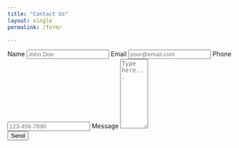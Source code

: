 ```yaml
---
title: "Contact Us"
layout: single
permalink: /form/

---
```


<form action="https://formspree.io/xgennrbv" 
method="POST">
    <label for="name">Name</label>
    <input type="text" id= "name" name="name" placeholder="John Doe" required>
    <label for="name">Email</label>
    <input type="email" id= "email" name="_replyto" placeholder="your@email.com" required>
    <label for="name">Phone</label>
    <input type="tel" id= "phone" name="phone" placeholder="123-456-7890" pattern="[0-9]{3}-[0-9]{3}-[0-9]{4}" required>
    <label for="message">Message</label>
    <textarea id="message" name="message" placeholder="Type here..." rows="10" cols="5"></textarea>
    <div class="g-recaptcha" data-sitekey="6LeKMK8ZAAAAAC4Xw8m75wJcj40ekvwaRbbJuCHP"></div>
    <label><button class="submitbtn" type="submit" value="Submit">Send</button></label>
</form>  
